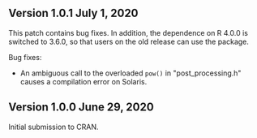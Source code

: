 ## Version 1.0.1 July 1, 2020 

This patch contains bug fixes. In addition, the dependence on R 4.0.0 is switched to 3.6.0, so that users on the old release can use the package.

Bug fixes:

  * An ambiguous call to the overloaded `pow()` in "post_processing.h" causes a compilation error on Solaris. 

## Version 1.0.0 June 29, 2020

Initial submission to CRAN. 

